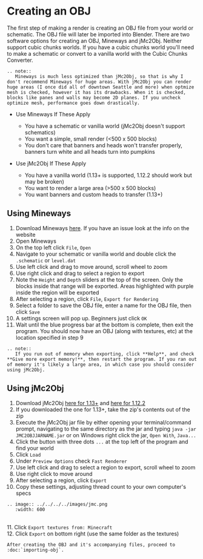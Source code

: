 <!---
title: Creating an OBJ
path: /buildtheearth/rendering/blender
version: 1.0.0
authors:
    - @VapoR
--->

# Creating an OBJ

The first step of making a render is creating an OBJ file from your world or schematic. The OBJ file will later be imported into Blender. There are two software options for creating an OBJ, Mineways and jMc2Obj. Neither support cubic chunks worlds. If you have a cubic chunks world you'll need to make a schematic or convert to a vanilla world with the Cubic Chunks Converter.
```eval_rst
.. note::
   Mineways is much less optimized than jMc2Obj, so that is why I don't recommend Mineways for huge areas. With jMc2Obj you can render huge areas (I once did all of downtown Seattle and more) when optmize mesh is checked, however it has its drawbacks. When it is checked, blocks like panes and walls may become 2D planes. If you uncheck optimize mesh, performance goes down drastically.
```
- Use Mineways If These Apply
  * You have a schematic or vanilla world (jMc2Obj doesn't support schematics)
  * You want a simple, small render (<500 x 500 blocks)
  * You don't care that banners and heads won't transfer properly, banners turn white and all heads turn into pumpkins

- Use jMc2Obj If These Apply
  * You have a vanilla world (1.13+ is supported, 1.12.2 should work but may be broken)
  * You want to render a large area (>500 x 500 blocks)
  * You want banners and custom heads to transfer (1.13+)

## Using Mineways

1. Download Mineways [here](https://www.realtimerendering.com/erich/minecraft/public/mineways/downloads.html#downloadImgs). If you have an issue look at the info on the website
2. Open Mineways
3. On the top left click `File`, `Open`
4. Navigate to your schematic or vanilla world and double click the `.schematic` or `level.dat`
5. Use left click and drag to move around, scroll wheel to zoom
6. Use right click and drag to select a region to export
7. Note the `Height` and `Depth` sliders at the top of the screen. Only the blocks inside that range will be exported. Areas highlighted with purple inside the region will be exported
8. After selecting a region, click `File`, `Export for Rendering`
9. Select a folder to save the OBJ file, enter a name for the OBJ file, then click `Save`
10. A settings screen will pop up. Beginners just click `OK`
11. Wait until the blue progress bar at the bottom is complete, then exit the program. You should now have an OBJ (along with textures, etc) at the location specified in step 9
```eval_rst
.. note::
   If you run out of memory when exporting, click **Help**, and check **Give more export memory!**, then restart the program. If you ran out of memory it's likely a large area, in which case you should consider using jMc2Obj.
```

## Using jMc2Obj

1. Download jMc2Obj [here for 1.13+](https://cdn.discordapp.com/attachments/793250835294584864/888249927229124678/jMC2Obj-bte.zip) and [here for 1.12.2](https://github.com/jmc2obj/j-mc-2-obj/releases/download/50/jMc2Obj-dev_g50.jar)
2. If you downloaded the one for 1.13+, take the zip's contents out of the zip
3. Execute the jMc2Obj jar file by either opening your terminal/command prompt, navigating to the same directory as the jar and typing `java -jar JMC2OBJJARNAME.jar` or on Windows right click the jar, `Open With`, `Java...`
4. Click the button with three dots `...` at the top left of the program and find your world
5. Click `Load`
6. Under `Preview Options` check `Fast Renderer` 
7. Use left click and drag to select a region to export, scroll wheel to zoom
8. Use right click to move around
9. After selecting a region, click `Export`
10. Copy these settings, adjusting thread count to your own computer's specs
```eval_rst
.. image:: ../../../../images/jmc.png
   :width: 600
```
\
11. Click `Export textures from: Minecraft`<br/>
12. Click `Export` on bottom right (use the same folder as the textures)

```eval_rst
After creating the OBJ and it's accompanying files, proceed to :doc:`importing-obj`.
```
